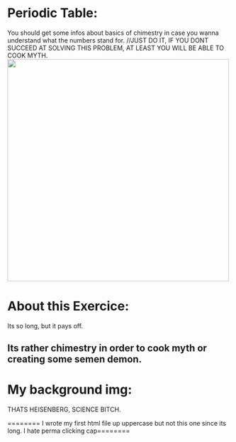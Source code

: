 # Periodic Table:
You should get some infos about basics of chimestry in case you wanna understand what the numbers stand for.
//JUST DO IT, IF YOU DONT SUCCEED AT SOLVING THIS PROBLEM, AT LEAST YOU WILL BE ABLE TO COOK MYTH.
<img src="https://www.sciencenewsforstudents.org/wp-content/uploads/2019/11/1080_SS_periodic_table_0-1028x579.png" width="500">
# About this Exercice:
Its so long, but it pays off.


## Its rather chimestry in order to cook myth or creating some semen demon.

# My background img:
THATS HEISENBERG, SCIENCE BITCH.

======== I wrote my first html file up uppercase but not this one since its long. I hate perma clicking cap========
